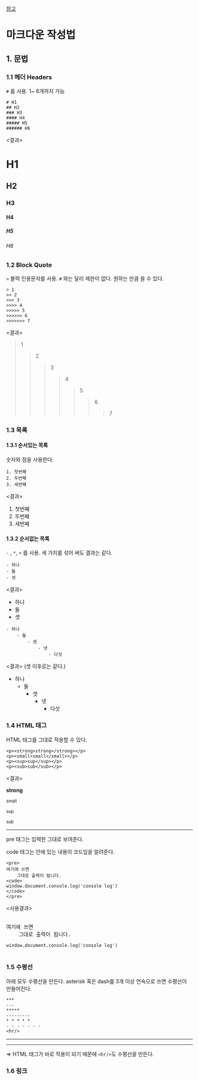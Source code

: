 [참고](https://gist.github.com/ihoneymon/652be052a0727ad59601 )



# 마크다운 작성법

## 1. 문법

### 1.1 헤더 Headers

`#` 를 사용. 1~ 6개까지 가능

```
# H1
## H2
### H3
#### H4
##### H5
###### H6
```

<결과>

# H1

## H2

### H3

#### H4

##### H5

###### H6



### 1.2 Block Quote

`>` 블럭 인용문자를 사용. `#` 와는 달리 제한이 없다. 원하는 만큼 쓸 수 있다.

```
> 1
>> 2
>>> 3
>>>> 4
>>>>> 5
>>>>>> 6
>>>>>>> 7
```

<결과>

> 1
> > 2
> > > 3
> > > > 4
> > > > > 5
> > > > > > 6
> > > > > >
> > > > > > > 7



### 1.3 목록

#### 1.3.1 순서있는 목록

숫자와 점을 사용한다.

```
1. 첫번째
2. 두번째
3. 세번째
```

<결과>

1. 첫번째
2. 두번째
3. 세번째



#### 1.3.2 순서없는 목록

`-` , `*`, `+` 를 사용. 세 가지를 섞어 써도 결과는 같다.

```
- 하나
- 둘
- 셋
```

<결과>

- 하나
- 둘
- 셋

```
- 하나
    - 둘
        - 셋
            - 넷
                - 다섯
```

<결과>  (셋 이후로는 같다.)

- 하나
	- 둘
		- 셋
		  - 넷
		    - 다섯



### 1.4 HTML 태그

HTML 태그를 그대로 적용할 수 있다. 

```
<p><strong>strong</strong></p>
<p><small>small</small></p>
<p><sup>sup</sup></p>
<p><sub>sub</sub></p>
```

<결과>

<p><strong>strong</strong></p>
<p><small>small</small></p>
<p><sup>sup</sup></p>
<p><sub>sub</sub></p>

---

pre 태그는 입력한 그대로 보여준다.

code 태그는 안에 있는 내용이 코드임을 알려준다.

```
<pre> 
여기에 쓰면 
	그대로 출력이 됩니다.
<code>
window.document.console.log('console log')
</code>
</pre>
```

<사용결과>

<pre> 
여기에 쓰면 
	그대로 출력이 됩니다.
<code>
window.document.console.log('console log')
</code>
</pre>

### 1.5 수평선

아래 모두 수평선을 만든다. asterisk 혹은 dash를 3개 이상 연속으로 쓰면 수평선이 만들어진다.

```
***
---
*****
---------
* * * * *
- - - - - - -
<hr/>
```

- - - - - - -
<hr/>

=> HTML 태그가 바로 적용이 되기 때문에 `<hr/>`도 수평선을 만든다.



### 1.6 링크

